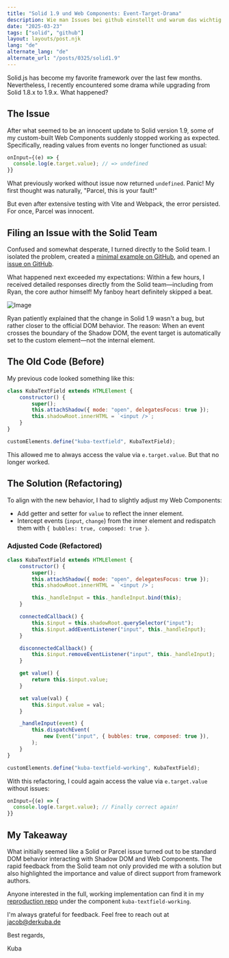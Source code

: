 ```yaml
---
title: "Solid 1.9 und Web Components: Event-Target-Drama"
description: Wie man Issues bei github einstellt und warum das wichtig ist.
date: "2025-03-23"
tags: ["solid", "github"]
layout: layouts/post.njk
lang: "de"
alternate_lang: "de"
alternate_url: "/posts/0325/solid1.9"
---
```


Solid.js has become my favorite framework over the last few months. Nevertheless, I recently encountered some drama while upgrading from Solid 1.8.x to 1.9.x. What happened?

## The Issue

After what seemed to be an innocent update to Solid version 1.9, some of my custom-built Web Components suddenly stopped working as expected. Specifically, reading values from events no longer functioned as usual:

```js
onInput={(e) => {
  console.log(e.target.value); // => undefined
}}
```

What previously worked without issue now returned `undefined`. Panic! My first thought was naturally, "Parcel, this is your fault!"

But even after extensive testing with Vite and Webpack, the error persisted. For once, Parcel was innocent.

## Filing an Issue with the Solid Team

Confused and somewhat desperate, I turned directly to the Solid team. I isolated the problem, created a [minimal example on GitHub](https://github.com/derKuba/solid-eventing-problem), and opened an [issue on GitHub](https://github.com/solidjs/solid/issues/2451).

What happened next exceeded my expectations: Within a few hours, I received detailed responses directly from the Solid team—including from Ryan, the core author himself! My fanboy heart definitely skipped a beat.

![Image](/img/0325/ryan.png "Ryan responds on GitHub")

Ryan patiently explained that the change in Solid 1.9 wasn't a bug, but rather closer to the official DOM behavior. The reason: When an event crosses the boundary of the Shadow DOM, the event target is automatically set to the custom element—not the internal element.

## The Old Code (Before)

My previous code looked something like this:

```js
class KubaTextField extends HTMLElement {
    constructor() {
        super();
        this.attachShadow({ mode: "open", delegatesFocus: true });
        this.shadowRoot.innerHTML = `<input />`;
    }
}

customElements.define("kuba-textfield", KubaTextField);
```

This allowed me to always access the value via `e.target.value`. But that no longer worked.

## The Solution (Refactoring)

To align with the new behavior, I had to slightly adjust my Web Components:

-   Add getter and setter for `value` to reflect the inner element.
-   Intercept events (`input`, `change`) from the inner element and redispatch them with `{ bubbles: true, composed: true }`.

### Adjusted Code (Refactored)

```js
class KubaTextField extends HTMLElement {
    constructor() {
        super();
        this.attachShadow({ mode: "open", delegatesFocus: true });
        this.shadowRoot.innerHTML = `<input />`;

        this._handleInput = this._handleInput.bind(this);
    }

    connectedCallback() {
        this.$input = this.shadowRoot.querySelector("input");
        this.$input.addEventListener("input", this._handleInput);
    }

    disconnectedCallback() {
        this.$input.removeEventListener("input", this._handleInput);
    }

    get value() {
        return this.$input.value;
    }

    set value(val) {
        this.$input.value = val;
    }

    _handleInput(event) {
        this.dispatchEvent(
            new Event("input", { bubbles: true, composed: true }),
        );
    }
}

customElements.define("kuba-textfield-working", KubaTextField);
```

With this refactoring, I could again access the value via `e.target.value` without issues:

```js
onInput={(e) => {
  console.log(e.target.value); // Finally correct again!
}}
```

## My Takeaway

What initially seemed like a Solid or Parcel issue turned out to be standard DOM behavior interacting with Shadow DOM and Web Components. The rapid feedback from the Solid team not only provided me with a solution but also highlighted the importance and value of direct support from framework authors.

Anyone interested in the full, working implementation can find it in my [reproduction repo](https://github.com/derKuba/solid-eventing-problem) under the component `kuba-textfield-working`.

I'm always grateful for feedback.
Feel free to reach out at jacob@derkuba.de

Best regards,

Kuba
